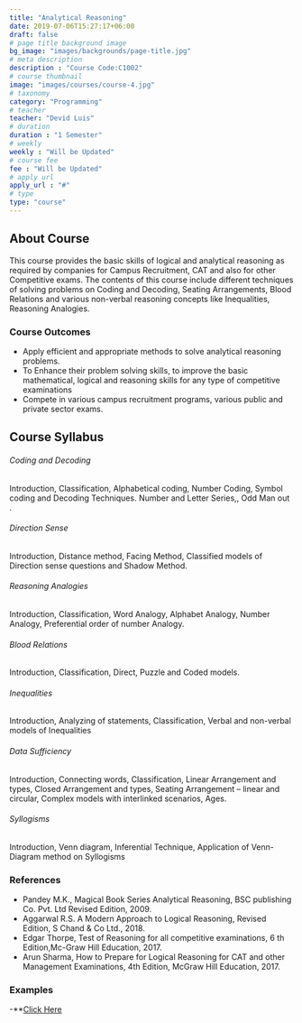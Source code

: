 ```yaml
---
title: "Analytical Reasoning"
date: 2019-07-06T15:27:17+06:00
draft: false
# page title background image
bg_image: "images/backgrounds/page-title.jpg"
# meta description
description : "Course Code:C1002"
# course thumbnail
image: "images/courses/course-4.jpg"
# taxonomy
category: "Programming"
# teacher
teacher: "Devid Luis"
# duration
duration : "1 Semester"
# weekly
weekly : "Will be Updated"
# course fee
fee : "Will be Updated"
# apply url
apply_url : "#"
# type
type: "course"
---
```



## About Course
This course provides the basic skills of logical and analytical reasoning as required 
by companies for Campus Recruitment, CAT and also for other Competitive exams. The
contents of this course include different techniques of solving problems on Coding and
Decoding, Seating Arrangements, Blood Relations and various non-verbal reasoning 
concepts like Inequalities, Reasoning Analogies.

### Course Outcomes
* Apply efficient and appropriate methods to solve analytical reasoning problems. 
* To Enhance their problem solving skills, to improve the basic mathematical, logical 
and reasoning skills for any type of competitive examinations
* Compete in various campus recruitment programs, various public and private sector 
exams.

## Course Syllabus

###### Coding and Decoding
Introduction, Classification, Alphabetical coding, Number Coding, Symbol 
coding and Decoding Techniques. Number and Letter Series,, Odd Man out .
###### Direction Sense
Introduction, Distance method, Facing Method, Classified models of
Direction sense questions and Shadow Method.
###### Reasoning Analogies
Introduction, Classification, Word Analogy, Alphabet Analogy, 
Number Analogy, Preferential order of number Analogy.
###### Blood Relations
Introduction, Classification, Direct, Puzzle and Coded models.
###### Inequalities
Introduction, Analyzing of statements, Classification, Verbal and non-verbal
models of Inequalities
###### Data Sufficiency
Introduction, Connecting words, Classification, Linear Arrangement and 
types, Closed Arrangement and types, Seating Arrangement – linear and circular, Complex
models with interlinked scenarios, Ages.
###### Syllogisms
Introduction, Venn diagram, Inferential Technique, Application of Venn-Diagram method on Syllogisms

### References
* Pandey M.K., Magical Book Series Analytical Reasoning, BSC publishing Co. Pvt.
Ltd Revised Edition, 2009.
* Aggarwal R.S. A Modern Approach to Logical Reasoning, Revised Edition, S Chand
& Co Ltd., 2018.
* Edgar Thorpe, Test of Reasoning for all competitive examinations, 6
th Edition,Mc-Graw Hill Education, 2017.
* Arun Sharma, How to Prepare for Logical Reasoning for CAT and other 
Management Examinations, 4th Edition, McGraw Hill Education, 2017.

### Examples
-**[Click Here](https://drive.google.com/file/d/1wylZfyRop8OLAjX9xHDZ-H6WxrhemfJj/view?usp=sharing)
